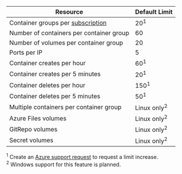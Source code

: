 | Resource | Default Limit |
| --- | :--- |
| Container groups per [subscription](../articles/billing-buy-sign-up-azure-subscription.md) | 20<sup>1</sup> |
| Number of containers per container group | 60 |
| Number of volumes per container group | 20 |
| Ports per IP | 5 |
| Container creates per hour |60<sup>1</sup> |
| Container creates per 5 minutes | 20<sup>1</sup> |
| Container deletes per hour | 150<sup>1</sup> |
| Container deletes per 5 minutes | 50<sup>1</sup> |
| Multiple containers per container group | Linux only<sup>2</sup> |
| Azure Files volumes | Linux only<sup>2</sup> |
| GitRepo volumes | Linux only<sup>2</sup> |
| Secret volumes | Linux only<sup>2</sup> |

<sup>1</sup> Create an [Azure support request][azure-support] to request a limit increase.<br />
<sup>2</sup> Windows support for this feature is planned.

<!-- LINKS - External -->
[azure-support]: https://ms.portal.azure.com/#blade/Microsoft_Azure_Support/HelpAndSupportBlade/newsupportrequest
